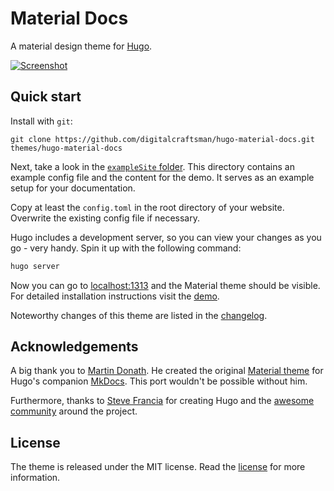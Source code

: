 # Material Docs

A material design theme for [Hugo](https://gohugo.io).

[![Screenshot](https://raw.githubusercontent.com/digitalcraftsman/hugo-material-docs/master/static/images/screen.png)](https://digitalcraftsman.github.io/hugo-material-docs/)

## Quick start

Install with `git`:


    git clone https://github.com/digitalcraftsman/hugo-material-docs.git themes/hugo-material-docs


Next, take a look in the [`exampleSite` folder](https://github.com/digitalcraftsman/hugo-material-docs/tree/master/exampleSite). This directory contains an example config file and the content for the demo. It serves as an example setup for your documentation. 

Copy at least the `config.toml` in the root directory of your website. Overwrite the existing config file if necessary. 

Hugo includes a development server, so you can view your changes as you go -
very handy. Spin it up with the following command:

``` sh
hugo server
```

Now you can go to [localhost:1313](http://localhost:1313) and the Material
theme should be visible. For detailed installation instructions visit the [demo](http://themes.gohugo.io/theme/material-docs/).

Noteworthy changes of this theme are listed in the [changelog](https://github.com/digitalcraftsman/hugo-material-docs/blob/master/CHANGELOG.md).

## Acknowledgements

A big thank you to [Martin Donath](https://github.com/squidfunk). He created the original [Material theme](https://github.com/squidfunk/mkdocs-material) for Hugo's companion [MkDocs](http://www.mkdocs.org/). This port wouldn't be possible without him.

Furthermore, thanks to [Steve Francia](https://gihub.com/spf13) for creating Hugo and the [awesome community](https://github.com/spf13/hugo/graphs/contributors) around the project.

## License

The theme is released under the MIT license. Read the [license](https://github.com/digitalcraftsman/hugo-material-docs/blob/master/LICENSE.md) for more information.

